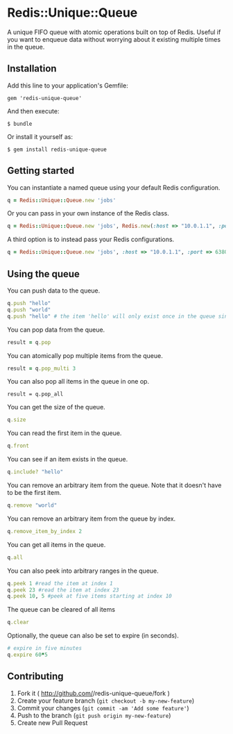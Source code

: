 # Redis::Unique::Queue

A unique FIFO queue with atomic operations built on top of Redis. Useful if you want to enqueue data without worrying about it existing multiple times in the queue.


## Installation

Add this line to your application's Gemfile:

    gem 'redis-unique-queue'

And then execute:

    $ bundle

Or install it yourself as:

    $ gem install redis-unique-queue

## Getting started

You can instantiate a named queue using your default Redis configuration.

```ruby
q = Redis::Unique::Queue.new 'jobs'
```

Or you can pass in your own instance of the Redis class.

```ruby
q = Redis::Unique::Queue.new 'jobs', Redis.new(:host => "10.0.1.1", :port => 6380, :db => 15)
```

A third option is to instead pass your Redis configurations.

```ruby
q = Redis::Unique::Queue.new 'jobs', :host => "10.0.1.1", :port => 6380, :db => 15
```

## Using the queue

You can push data to the queue.

```ruby
q.push "hello"
q.push "world"
q.push "hello" # the item 'hello' will only exist once in the queue since it is unique
```

You can pop data from the queue.

```ruby
result = q.pop
```

You can atomically pop multiple items from the queue.

```ruby
result = q.pop_multi 3
```

You can also pop all items in the queue in one op.

```
result = q.pop_all
```

You can get the size of the queue.

```ruby
q.size
```

You can read the first item in the queue.

```ruby
q.front
```

You can see if an item exists in the queue.

```ruby
q.include? "hello"
```

You can remove an arbitrary item from the queue. Note that it doesn't have to be the first item.

```ruby
q.remove "world"
```

You can remove an arbitrary item from the queue by index.

```ruby
q.remove_item_by_index 2
```

You can get all items in the queue.

```ruby
q.all
```

You can also peek into arbitrary ranges in the queue.

```ruby
q.peek 1 #read the item at index 1
q.peek 23 #read the item at index 23
q.peek 10, 5 #peek at five items starting at index 10
```

The queue can be cleared of all items
```ruby
q.clear
```

Optionally, the queue can also be set to expire (in seconds).
```ruby
# expire in five minutes
q.expire 60*5
```



## Contributing

1. Fork it ( http://github.com/<my-github-username>/redis-unique-queue/fork )
2. Create your feature branch (`git checkout -b my-new-feature`)
3. Commit your changes (`git commit -am 'Add some feature'`)
4. Push to the branch (`git push origin my-new-feature`)
5. Create new Pull Request
